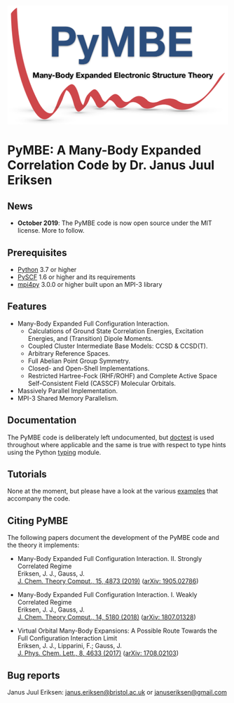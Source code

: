 ![](doc/logo/pymbe_logo.png "PyMBE")

PyMBE: A Many-Body Expanded Correlation Code by Dr. Janus Juul Eriksen 
======================================================================

News
----

* **October 2019**: The PyMBE code is now open source under the MIT license. More to follow.


Prerequisites
-------------

* [Python](https://www.python.org/) 3.7 or higher
* [PySCF](https://pyscf.github.io/) 1.6 or higher and its requirements
* [mpi4py](https://mpi4py.readthedocs.io/en/stable/) 3.0.0 or higher built upon an MPI-3 library 


Features
--------

* Many-Body Expanded Full Configuration Interaction.
    - Calculations of Ground State Correlation Energies, Excitation Energies, and (Transition) Dipole Moments.
    - Coupled Cluster Intermediate Base Models: CCSD & CCSD(T).
    - Arbitrary Reference Spaces.
    - Full Abelian Point Group Symmetry.
    - Closed- and Open-Shell Implementations.
    - Restricted Hartree-Fock (RHF/ROHF) and Complete Active Space Self-Consistent Field (CASSCF) Molecular Orbitals.
* Massively Parallel Implementation.
* MPI-3 Shared Memory Parallelism.


Documentation
-------------

The PyMBE code is deliberately left undocumented, but [doctest](https://docs.python.org/2/library/doctest.html) is used throughout where applicable and the same is true with respect to type hints using the Python [typing](https://docs.python.org/3/library/typing.html) module.


Tutorials
---------

None at the moment, but please have a look at the various [examples](examples/) that accompany the code.


Citing PyMBE
------------

The following papers document the development of the PyMBE code and the theory it implements:

* Many-Body Expanded Full Configuration Interaction. II. Strongly Correlated Regime\
Eriksen, J. J., Gauss, J.\
[J. Chem. Theory Comput., 15, 4873 (2019)](https://pubs.acs.org/doi/10.1021/acs.jctc.9b00456) ([arXiv: 1905.02786](https://arxiv.org/abs/1905.02786))

* Many-Body Expanded Full Configuration Interaction. I. Weakly Correlated Regime\
Eriksen, J. J., Gauss, J.\
[J. Chem. Theory Comput., 14, 5180 (2018)](https://pubs.acs.org/doi/10.1021/acs.jctc.8b00680) ([arXiv: 1807.01328](https://arxiv.org/abs/1807.01328))

* Virtual Orbital Many-Body Expansions: A Possible Route Towards the Full Configuration Interaction Limit\
Eriksen, J. J., Lipparini, F.; Gauss, J.\
[J. Phys. Chem. Lett., 8, 4633 (2017)](https://pubs.acs.org/doi/10.1021/acs.jpclett.7b02075) ([arXiv: 1708.02103](https://arxiv.org/abs/1708.02103))

Bug reports
-----------

Janus Juul Eriksen: <janus.eriksen@bristol.ac.uk> or <januseriksen@gmail.com>

